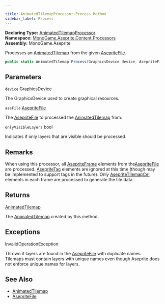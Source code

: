 ```yaml
---

title: AnimatedTilemapProcessor.Process Method
sidebar_label: Process
---
```

**Declaring Type:** [AnimatedTilemapProcessor](../)  
**Namespace:** [MonoGame.Aseprite.Content.Processors](../../)  
**Assembly:** MonoGame.Aseprite

Processes an [AnimatedTilemap](../../../../Tilemaps/AnimatedTilemap/) from the given [AsepriteFile](../../../../AsepriteFile/).

```csharp
public static AnimatedTilemap Process(GraphicsDevice device, AsepriteFile aseFile, bool onlyVisibleLayers = true);
```

## Parameters

`device`  GraphicsDevice

The GraphicsDevice used to create graphical resources.

`aseFile`  [AsepriteFile](../../../../AsepriteFile/)

The [AsepriteFile](../../../../AsepriteFile/) to processed the [AnimatedTilemap](../../../../Tilemaps/AnimatedTilemap/) from.

`onlyVisibleLayers`  bool

Indicates if only layers that are visible should be processed.

## Remarks

When using this processor, all [AsepriteFrame](../../../../AsepriteTypes/AsepriteFrame/) elements from the[AsepriteFile](../../../../AsepriteFile/) are processed. [AsepriteTag](../../../../AsepriteTypes/AsepriteTag/) elements are ignored at this time (though may be implemented to support tags in the future).  Only [AsepriteTilemapCel](../../../../AsepriteTypes/AsepriteTilemapCel/) elements in each frame are processed to generate the tile data.

## Returns

[AnimatedTilemap](../../../../Tilemaps/AnimatedTilemap/)

The [AnimatedTilemap](../../../../Tilemaps/AnimatedTilemap/) created by this method.

## Exceptions

InvalidOperationException

Thrown if layers are found in the [AsepriteFile](../../../../AsepriteFile/) with duplicate names.  Tilemaps must contain  layers with unique names even though Aseprite does not enforce unique names for layers.

## See Also

- [AnimatedTilemap](../../../../Tilemaps/AnimatedTilemap/)
- [AsepriteFile](../../../../AsepriteFile/)


